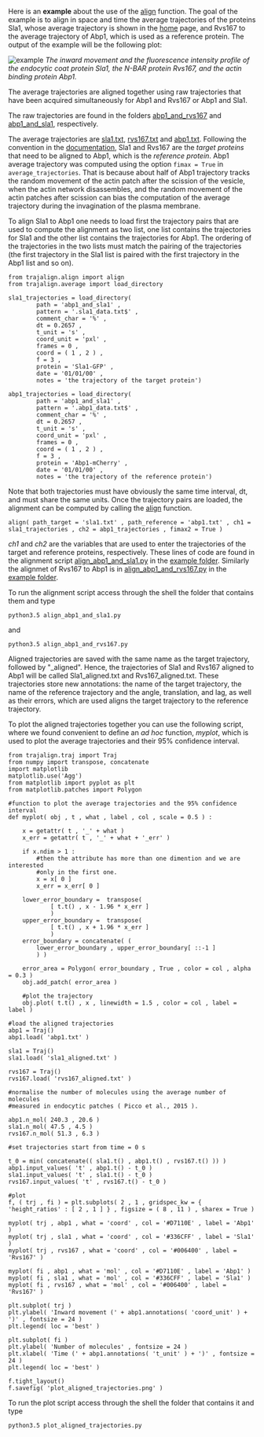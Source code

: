 Here is an **example** about the use of the [align](Align-average-trajectories) function. 
The goal of the example is to align in space and time the average trajectories of the proteins Sla1, whose average trajectory is shown in the [home](http://apicco.github.io/trajectory_alignment/) page, and Rvs167 to the average trajectory of Abp1, which is used as a reference protein. 
The output of the example will be the following plot:

![example](images/plot_aligned_trajectories.png)
_The inward movement and the fluorescence intensity profile of the endocytic coat protein Sla1, the N-BAR protein Rvs167, and the actin binding protein Abp1._

The average trajectories are aligned together using raw trajectories that have been acquired simultaneously for Abp1 and Rvs167 or Abp1 and Sla1. 

The raw trajectories are found in the folders [abp1_and_rvs167](https://github.com/apicco/trajectory_alignment/tree/master/example/align_trajectories_example/) and [abp1_and_sla1](https://github.com/apicco/trajectory_alignment/tree/master/example/align_trajectories_example/), respectively.

The average trajectories are [sla1.txt](https://github.com/apicco/trajectory_alignment/tree/master/example/align_trajectories_example/), [rvs167.txt](https://github.com/apicco/trajectory_alignment/tree/master/example/align_trajectories_example/) and [abp1.txt](https://github.com/apicco/trajectory_alignment/tree/master/example/align_trajectories_example/). 
Following the convention in the [documentation](Align-average-trajectories), Sla1 and Rvs167 are the _target proteins_ that need to be aligned to Abp1, which is the _reference protein_. 
Abp1 average trajectory was computed using the option `fimax = True` in `average_trajectories`. That is because about half of Abp1  trajectory  tracks the random movement of the actin patch after the scission of the vesicle, when the actin network disassembles, and the random movement of the actin patches after scission can bias the computation of the  average trajectory during the invagination of the plasma membrane.

To align Sla1 to Abp1 one needs to load first the trajectory pairs that are used to compute the alignment as two list, one list contains the trajectories for Sla1 and the other list contains the trajectories for Abp1. 
The ordering of the trajectories in the two lists must match the pairing of the trajectories (the first trajectory in the Sla1 list is paired with the first trajectory in the Abp1 list and so on). 

	from trajalign.align import align
	from trajalign.average import load_directory
	
	sla1_trajectories = load_directory(
			path = 'abp1_and_sla1' , 
			pattern = '.sla1_data.txt$' ,
			comment_char = '%' , 
			dt = 0.2657 , 
			t_unit = 's' , 
			coord_unit = 'pxl' , 
			frames = 0 , 
			coord = ( 1 , 2 ) , 
			f = 3 , 
			protein = 'Sla1-GFP' , 
			date = '01/01/00' , 
			notes = 'the trajectory of the target protein')
	
	abp1_trajectories = load_directory(
			path = 'abp1_and_sla1' , 
			pattern = '.abp1_data.txt$' ,
			comment_char = '%' , 
			dt = 0.2657 , 
			t_unit = 's' , 
			coord_unit = 'pxl' , 
			frames = 0 , 
			coord = ( 1 , 2 ) , 
			f = 3 , 
			protein = 'Abp1-mCherry' , 
			date = '01/01/00' , 
			notes = 'the trajectory of the reference protein')

Note that both trajectories must have obviously the same time interval, dt, and must share the same units.
Once the trajectory pairs are loaded, the alignment can be computed by calling the [align](Align-average-trajectories) function.

	align( path_target = 'sla1.txt' , path_reference = 'abp1.txt' , ch1 = sla1_trajectories , ch2 = abp1_trajectories , fimax2 = True )

*ch1* and *ch2* are the variables that are used to enter the trajectories of the target and reference proteins, respectively. These lines of code are found in the  alignment script [align_abp1_and_sla1.py](https://github.com/apicco/trajectory_alignment/tree/master/example/align_trajectories_example/align_abp1_and_sla1.py) in the [example folder](https://github.com/apicco/trajectory_alignment/tree/master/example/align_trajectories_example).
Similarly the alignmet of Rvs167 to Abp1 is in [align_abp1_and_rvs167.py](https://github.com/apicco/trajectory_alignment/tree/master/example/align_trajectories_example/align_abp1_and_rvs167.py) in the [example folder](https://github.com/apicco/trajectory_alignment/tree/master/example/align_trajectories_example/).

To run the alignment script access through the shell the folder that contains them and type
	
	python3.5 align_abp1_and_sla1.py

and
	
	python3.5 align_abp1_and_rvs167.py

Aligned trajectories are saved with the same name as the target trajectory, followed by "_aligned". Hence, the trajectories of Sla1 and Rvs167 aligned to Abp1 will be called Sla1_aligned.txt and Rvs167_aligned.txt. These trajectories store new annotations: the name of the target trajectory, the name of the reference trajectory and the angle, translation, and lag, as well as their errors, which are used aligns the target trajectory to the reference trajectory. 

To plot the aligned trajectories together you can use the following script, where we found convenient to define an *ad hoc* function, *myplot*, which is used to plot the average trajectories and their 95% confidence interval.

	from trajalign.traj import Traj
	from numpy import transpose, concatenate
	import matplotlib
	matplotlib.use('Agg')
	from matplotlib import pyplot as plt
	from matplotlib.patches import Polygon
	
	#function to plot the average trajectories and the 95% confidence interval
	def myplot( obj , t , what , label , col , scale = 0.5 ) :
		
		x = getattr( t , '_' + what )
		x_err = getattr( t , '_' + what + '_err' )
	
		if x.ndim > 1 : 
			#then the attribute has more than one dimention and we are interested
			#only in the first one.
			x = x[ 0 ]
			x_err = x_err[ 0 ]
	
		lower_error_boundary =  transpose( 
				[ t.t() , x - 1.96 * x_err ]
				)
		upper_error_boundary =  transpose( 
				[ t.t() , x + 1.96 * x_err ] 
				)
		error_boundary = concatenate( ( 
			lower_error_boundary , upper_error_boundary[ ::-1 ] 
			) )
	
		error_area = Polygon( error_boundary , True , color = col , alpha = 0.3 )
		obj.add_patch( error_area )
	
		#plot the trajectory
		obj.plot( t.t() , x , linewidth = 1.5 , color = col , label = label )
	
	#load the aligned trajectories
	abp1 = Traj()
	abp1.load( 'abp1.txt' )
	
	sla1 = Traj()
	sla1.load( 'sla1_aligned.txt' )
	
	rvs167 = Traj()
	rvs167.load( 'rvs167_aligned.txt' )
	
	#normalise the number of molecules using the average number of molecules
	#measured in endocytic patches ( Picco et al., 2015 ).

	abp1.n_mol( 240.3 , 20.6 )
	sla1.n_mol( 47.5 , 4.5 )
	rvs167.n_mol( 51.3 , 6.3 )
	
	#set trajectories start from time = 0 s
	
	t_0 = min( concatenate(( sla1.t() , abp1.t() , rvs167.t() )) )
	abp1.input_values( 't' , abp1.t() - t_0 )
	sla1.input_values( 't' , sla1.t() - t_0 )
	rvs167.input_values( 't' , rvs167.t() - t_0 )
	
	#plot
	f, ( trj , fi ) = plt.subplots( 2 , 1 , gridspec_kw = { 'height_ratios' : [ 2 , 1 ] } , figsize = ( 8 , 11 ) , sharex = True )
	
	myplot( trj , abp1 , what = 'coord' , col = '#D7110E' , label = 'Abp1' )
	myplot( trj , sla1 , what = 'coord' , col = '#336CFF' , label = 'Sla1' )
	myplot( trj , rvs167 , what = 'coord' , col = '#006400' , label = 'Rvs167' )
	
	myplot( fi , abp1 , what = 'mol' , col = '#D7110E' , label = 'Abp1' )
	myplot( fi , sla1 , what = 'mol' , col = '#336CFF' , label = 'Sla1' )
	myplot( fi , rvs167 , what = 'mol' , col = '#006400' , label = 'Rvs167' )
	
	plt.subplot( trj )
	plt.ylabel( 'Inward movement (' + abp1.annotations( 'coord_unit' ) + ')' , fontsize = 24 )
	plt.legend( loc = 'best' )
	
	plt.subplot( fi )
	plt.ylabel( 'Number of molecules' , fontsize = 24 )
	plt.xlabel( 'Time (' + abp1.annotations( 't_unit' ) + ')' , fontsize = 24 )
	plt.legend( loc = 'best' )
	
	f.tight_layout()
	f.savefig( 'plot_aligned_trajectories.png' )
	
To run the plot script access through the shell the folder that contains it and type

	python3.5 plot_aligned_trajectories.py
	

